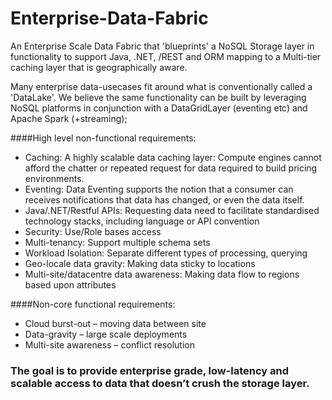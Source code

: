 # Enterprise-Data-Fabric

An Enterprise Scale Data Fabric that 'blueprints' a NoSQL Storage layer in functionality to support Java, .NET, /REST and ORM mapping to a Multi-tier caching layer that is geographically aware. 

Many enterprise data-usecases fit around what is conventionally called a 'DataLake'. We believe the same functionality can be built by leveraging NoSQL platforms in conjunction with a DataGridLayer (eventing etc) and Apache Spark (+streaming); 

####High level non-functional requirements:
* Caching: A highly scalable data caching layer: Compute engines cannot afford the chatter or repeated request for data required to build pricing environments. 
* Eventing: Data Eventing supports the notion that a consumer can receives notifications that data has changed, or even the data itself.
*	Java/.NET/Restful APIs: Requesting data need to facilitate standardised technology stacks, including language or API convention
*	Security: Use/Role bases access
*	Multi-tenancy: Support multiple schema sets
*	Workload Isolation: Separate different types of processing, querying
*	Geo-locale data gravity: Making data sticky to locations 
*	Multi-site/datacentre data awareness: Making data flow to regions based upon attributes

####Non-core functional requirements:
*	Cloud burst-out – moving data between site
*	Data-gravity – large scale deployments
*	Multi-site awareness – conflict resolution



### The goal is to provide enterprise grade, low-latency and scalable access to data that doesn’t crush the storage layer.


